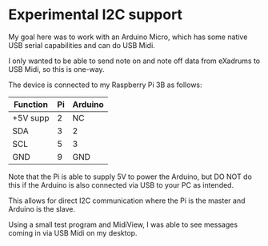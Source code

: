 # Experimental I2C support

My goal here was to work with an Arduino Micro, which has some native USB serial capabilities and can do USB Midi.

I only wanted to be able to send note on and note off data from eXadrums to USB Midi, so this is one-way.

The device is connected to my Raspberry Pi 3B as follows:

|Function|Pi|Arduino|
|---|---|---|
|+5V supp|2 |NC|
|SDA|3|2|
|SCL|5|3|
|GND|9|GND|

Note that the Pi is able to supply 5V to power the Arduino, but DO NOT do this if the Arduino is also connected via USB to your PC as intended.

This allows for direct I2C communication where the Pi is the master and Arduino is the slave.

Using a small test program and MidiView, I was able to see messages coming in via USB Midi on my desktop.

